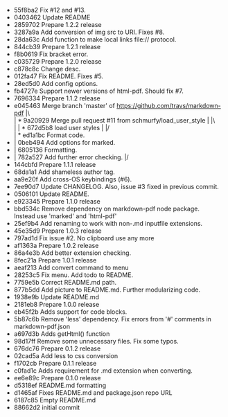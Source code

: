 * 55f8ba2 Fix #12 and #13.
* 0403462 Update README
* 2859702 Prepare 1.2.2 release
* 3287a9a Add conversion of img src to URI. Fixes #8.
* 28da63c Add function to make local links file:// protocol.
* 844cb39 Prepare 1.2.1 release
* f8b0619 Fix bracket error.
* c035729 Prepare 1.2.0 release
* c878c8c Change desc.
* 012fa47 Fix README. Fixes #5.
* 28ed5d0 Add config options.
* fb4727e Support newer versions of html-pdf. Should fix #7.
* 7696334 Prepare 1.1.2 release
*   e045463 Merge branch 'master' of https://github.com/travs/markdown-pdf
|\  
| *   9a20929 Merge pull request #11 from schmurfy/load_user_style
| |\  
| | * 672d5b8 load user styles
| |/  
| * ed1a1bc Format code.
* | 0beb494 Add options for marked.
* | 6805136 Formatting.
* | 782a527 Add further error checking.
|/  
* 144cbfd Prepare 1.1.1 release
* 68da1a1 Add shameless author tag.
* aa9e20f Add cross-OS keybindings (#6).
* 7ee90d7 Update CHANGELOG. Also, issue #3 fixed in previous commit.
* 0506101 Update README.
* e923345 Prepare 1.1.0 release
* bbd534c Remove dependency on markdown-pdf node package. Instead use 'marked' and 'html-pdf'
* 25ef9b4 Add renaming to work with non-.md inputfile extensions.
* 45e35d9 Prepare 1.0.3 release
* 797ad1d Fix issue #2. No clipboard use any more
* af1363a Prepare 1.0.2 release
* 86a4e3b Add better extension checking.
* 8fec21a Prepare 1.0.1 release
* aeaf213 Add convert command to menu
* 28253c5 Fix menu. Add todo to README.
* 7759e5b Correct README.md path.
* 877b5dd Add picture to README.md. Further modularizing code.
* 1938e9b Update README.md
* 2181eb8 Prepare 1.0.0 release
* eb45f2b Adds support for code blocks.
* 5b87c6b Remove 'less' dependency. Fix errors from '#' comments in markdown-pdf.json
* a697d3b Adds getHtml() function
* 98d17ff Remove some unnecessary files. Fix some typos.
* 676dc76 Prepare 0.1.2 release
* 02cad5a Add less to css conversion
* f1702cb Prepare 0.1.1 release
* c0fad1c Adds requirement for .md extension when converting.
* ee6e89c Prepare 0.1.0 release
* d5318ef README.md formatting
* d1465af Fixes README.md and package.json repo URL
* 6187c85 Empty README.md
* 88662d2 initial commit
